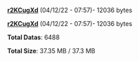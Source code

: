 [**r2KCugXd**](/data/r2KCugXd.txt) (04/12/22 - 07:57)- 12036 bytes

[**r2KCugXd**](/data/r2KCugXd.txt) (04/12/22 - 07:57)- 12036 bytes

**Total Datas**: 6488

**Total Size**: 37.35 MB / 37.3 MB